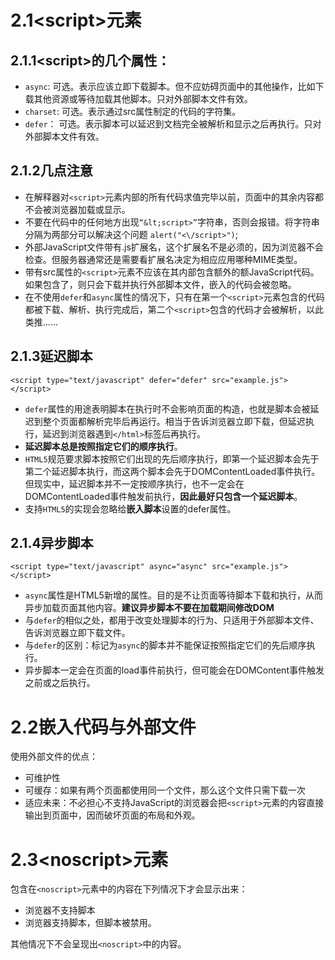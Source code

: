 # 2.1&lt;script>元素
## 2.1.1&lt;script>的几个属性：

* `async`: 可选。表示应该立即下载脚本。但不应妨碍页面中的其他操作，比如下载其他资源或等待加载其他脚本。只对外部脚本文件有效。
* `charset`: 可选。表示通过src属性制定的代码的字符集。
* `defer`： 可选。表示脚本可以延迟到文档完全被解析和显示之后再执行。只对外部脚本文件有效。

## 2.1.2几点注意
* 在解释器对`<script>`元素内部的所有代码求值完毕以前，页面中的其余内容都不会被浏览器加载或显示。<br>
* 不要在代码中的任何地方出现`“&lt;script>”`字符串，否则会报错。将字符串分隔为两部分可以解决这个问题
`alert("<\/script>")`;<br>
* 外部JavaScript文件带有.js扩展名，这个扩展名不是必须的，因为浏览器不会检查。但服务器通常还是需要看扩展名决定为相应应用哪种MIME类型。<br>
* 带有src属性的`<script>`元素不应该在其内部包含额外的额JavaScript代码。如果包含了，则只会下载并执行外部脚本文件，嵌入的代码会被忽略。
* 在不使用`defer`和`async`属性的情况下，只有在第一个`<script>`元素包含的代码都被下载、解析、执行完成后，第二个`<script>`包含的代码才会被解析，以此类推......

## 2.1.3延迟脚本
`<script type="text/javascript" defer="defer" src="example.js"></script>`<br>

* `defer`属性的用途表明脚本在执行时不会影响页面的构造，也就是脚本会被延迟到整个页面都解析完毕后再运行。相当于告诉浏览器立即下载，但延迟执行，延迟到浏览器遇到`</html>`标签后再执行。<br>
* **延迟脚本总是按照指定它们的顺序执行**。<br>
* `HTML5`规范要求脚本按照它们出现的先后顺序执行，即第一个延迟脚本会先于第二个延迟脚本执行，而这两个脚本会先于DOMContentLoaded事件执行。但现实中，延迟脚本并不一定按顺序执行，也不一定会在DOMContentLoaded事件触发前执行，**因此最好只包含一个延迟脚本**。<br>
* 支持`HTML5`的实现会忽略给**嵌入脚本**设置的defer属性。

## 2.1.4异步脚本
`<script type="text/javascript" async="async" src="example.js"></script>`<br>

* `async`属性是HTML5新增的属性。目的是不让页面等待脚本下载和执行，从而异步加载页面其他内容。**建议异步脚本不要在加载期间修改DOM**<br>
* 与`defer`的相似之处，都用于改变处理脚本的行为、只适用于外部脚本文件、告诉浏览器立即下载文件。<br>
* 与`defer`的区别：标记为`async`的脚本并不能保证按照指定它们的先后顺序执行。<br>
* 异步脚本一定会在页面的load事件前执行，但可能会在DOMContent事件触发之前或之后执行。

# 2.2嵌入代码与外部文件
使用外部文件的优点：<br>

* 可维护性
* 可缓存：如果有两个页面都使用同一个文件，那么这个文件只需下载一次
* 适应未来：不必担心不支持JavaScript的浏览器会把`<script>`元素的内容直接输出到页面中，因而破坏页面的布局和外观。

# 2.3&lt;noscript>元素
包含在`<noscript>`元素中的内容在下列情况下才会显示出来：

* 浏览器不支持脚本
* 浏览器支持脚本，但脚本被禁用。<br>

其他情况下不会呈现出`<noscript>`中的内容。



